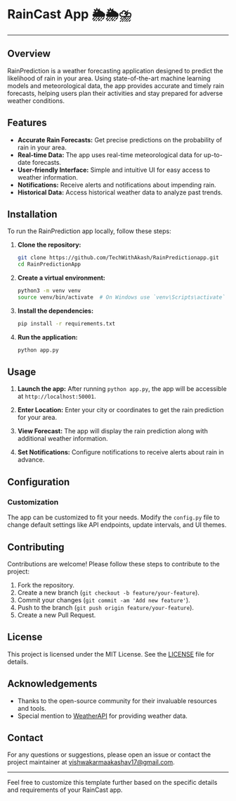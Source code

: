 


# RainCast App 🌦️🌦️⛈️

---

## Overview

RainPrediction is a weather forecasting application designed to predict the likelihood of rain in your area. Using state-of-the-art machine learning models and meteorological data, the app provides accurate and timely rain forecasts, helping users plan their activities and stay prepared for adverse weather conditions.

## Features

- **Accurate Rain Forecasts:** Get precise predictions on the probability of rain in your area.
- **Real-time Data:** The app uses real-time meteorological data for up-to-date forecasts.
- **User-friendly Interface:** Simple and intuitive UI for easy access to weather information.
- **Notifications:** Receive alerts and notifications about impending rain.
- **Historical Data:** Access historical weather data to analyze past trends.

## Installation

To run the RainPrediction app locally, follow these steps:

1. **Clone the repository:**
    ```bash
    git clone https://github.com/TechWithAkash/RainPredictionapp.git
    cd RainPredictionApp
    ```

2. **Create a virtual environment:**
    ```bash
    python3 -m venv venv
    source venv/bin/activate  # On Windows use `venv\Scripts\activate`
    ```

3. **Install the dependencies:**
    ```bash
    pip install -r requirements.txt
    ```

4. **Run the application:**
    ```bash
    python app.py
    ```

## Usage

1. **Launch the app:**
    After running `python app.py`, the app will be accessible at `http://localhost:50001`.

2. **Enter Location:**
    Enter your city or coordinates to get the rain prediction for your area.

3. **View Forecast:**
    The app will display the rain prediction along with additional weather information.

4. **Set Notifications:**
    Configure notifications to receive alerts about rain in advance.

## Configuration


### Customization

The app can be customized to fit your needs. Modify the `config.py` file to change default settings like API endpoints, update intervals, and UI themes.

## Contributing

Contributions are welcome! Please follow these steps to contribute to the project:

1. Fork the repository.
2. Create a new branch (`git checkout -b feature/your-feature`).
3. Commit your changes (`git commit -am 'Add new feature'`).
4. Push to the branch (`git push origin feature/your-feature`).
5. Create a new Pull Request.

## License

This project is licensed under the MIT License. See the [LICENSE](LICENSE) file for details.

## Acknowledgements

- Thanks to the open-source community for their invaluable resources and tools.
- Special mention to [WeatherAPI](https://www.weatherapi.com/) for providing weather data.

## Contact

For any questions or suggestions, please open an issue or contact the project maintainer at [vishwakarmaakashav17@gmail.com](mailto:vishwakarmaakashav17@gmail.com).

---

Feel free to customize this template further based on the specific details and requirements of your RainCast app.
